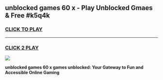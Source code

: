 
## unblocked games 60 x - Play Unblocked Gmaes & Free #k5q4k
<h3>
<a href="https://premium.freeplayer.one?title=unblocked_games_60_x&ref=01M">CLICK TO PLAY</a></h3>
<hr>

<h3>
<a href="https://premium.freeplayer.one?title=unblocked_games_60_x&ref=01M">CLICK 2 PLAY</a>
  
</h3>

<a href="https://premium.freeplayer.one?title=unblocked_games_60_x&ref=01M"><img src="https://clearcache.store/games.png"></a>


**unblocked games 60 x games unblocked: Your Gateway to Fun and Accessible Online Gaming**
